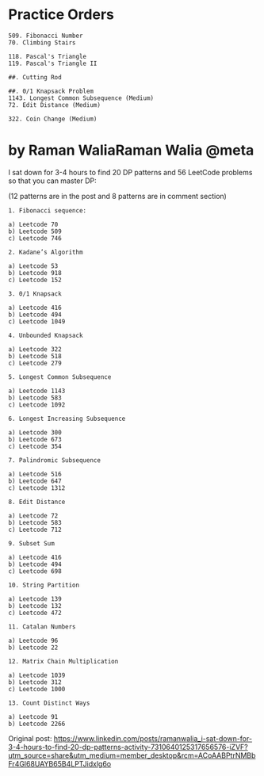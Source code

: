 # Practice Orders
~~~
509. Fibonacci Number
70. Climbing Stairs
~~~

~~~
118. Pascal's Triangle
119. Pascal's Triangle II
~~~

~~~
##. Cutting Rod
~~~

~~~
##. 0/1 Knapsack Problem
1143. Longest Common Subsequence (Medium)
72. Edit Distance (Medium)
~~~

~~~
322. Coin Change (Medium)
~~~

# by Raman WaliaRaman Walia @meta

I sat down for 3-4 hours to find 20 DP patterns and 56 LeetCode problems so that you can master DP:

(12 patterns are in the post and 8 patterns are in comment section)
~~~
1. Fibonacci sequence:

a) Leetcode 70
b) Leetcode 509
c) Leetcode 746

2. Kadane’s Algorithm

a) Leetcode 53
b) Leetcode 918
c) Leetcode 152

3. 0/1 Knapsack

a) Leetcode 416
b) Leetcode 494
c) Leetcode 1049

4. Unbounded Knapsack

a) Leetcode 322
b) Leetcode 518
c) Leetcode 279

5. Longest Common Subsequence

a) Leetcode 1143
b) Leetcode 583
c) Leetcode 1092

6. Longest Increasing Subsequence

a) Leetcode 300
b) Leetcode 673
c) Leetcode 354

7. Palindromic Subsequence

a) Leetcode 516
b) Leetcode 647
c) Leetcode 1312

8. Edit Distance

a) Leetcode 72
b) Leetcode 583
c) Leetcode 712

9. Subset Sum

a) Leetcode 416
b) Leetcode 494
c) Leetcode 698

10. String Partition

a) Leetcode 139
b) Leetcode 132
c) Leetcode 472

11. Catalan Numbers

a) Leetcode 96
b) Leetcode 22

12. Matrix Chain Multiplication

a) Leetcode 1039
b) Leetcode 312
c) Leetcode 1000

13. Count Distinct Ways 

a) Leetcode 91
b) Leetcode 2266
~~~
Original post: https://www.linkedin.com/posts/ramanwalia_i-sat-down-for-3-4-hours-to-find-20-dp-patterns-activity-7310640125317656576-iZVF?utm_source=share&utm_medium=member_desktop&rcm=ACoAABPtrNMBbFr4Gl68UAYB65B4LPTJidxlg6o
 

